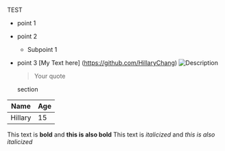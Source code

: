 

TEST
* point 1
* point 2
  * Subpoint 1
* point 3
[My Text here] (https://github.com/HillaryChang)
![Description](https://avatars0.githubusercontent.com/u/583231?s=460&v=4)


  
  > Your quote


  section
 
 |Name  |Age|
 |------|---|
 |Hillary|15|
 
 This text is __bold__ and **this is also bold**
 This text is _italicized_ and *this is also italicized*
 
